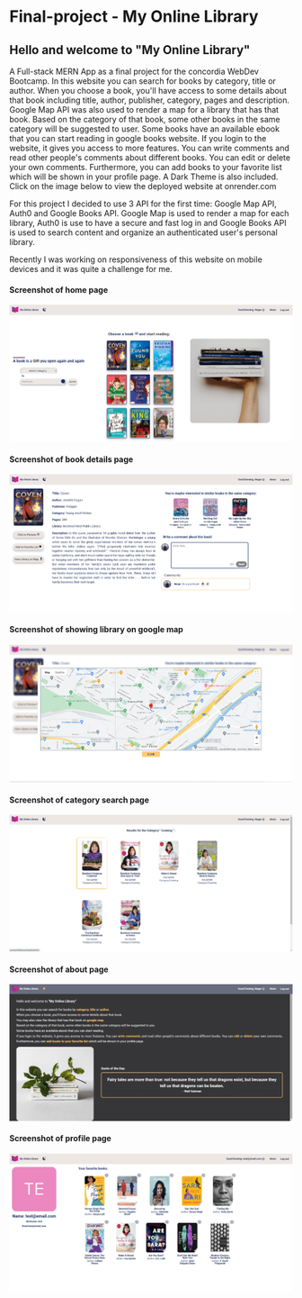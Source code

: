 # Final-project - My Online Library
## Hello and welcome to "My Online Library"

A Full-stack MERN App as a final project for the concordia WebDev Bootcamp. 
In this website you can search for books by category, title or author.
When you choose a book, you'll have access to some details about that book including title, author, publisher, category, pages and description.
Google Map API was also used to render a map for a library that has that book.
Based on the category of that book, some other books in the same category will be suggested to user.
Some books have an available ebook that you can start reading in google books website.
If you login to the website, it gives you access to more features. You can write comments and read other people's 
comments about different books. You can edit or delete your own comments. Furthermore, you can add books to your favorite
list which will be shown in your profile page.
A Dark Theme is also included.
Click on the image below to view the deployed website at onrender.com


For this project I decided to use 3 API for the first time: Google Map API, Auth0 and Google Books API. Google Map is used to render a map for each library, Auth0 is use to have a secure and fast log in and Google Books API is used to search content and organize an authenticated user's personal library.

Recently I was working on responsiveness of this website on mobile devices and it was quite a challenge for me.


#### Screenshot of home page
<a href="https://my-online-library.onrender.com/" target="_blank" rel="noreferrer">

![Screenshot of home page!](./client/public/images/1homepage.jpg "home page")
</a>

#### Screenshot of book details page
<a href="https://my-online-library.onrender.com/" target="_blank" rel="noreferrer">

![Screenshot of book detail page!](./client/public/images/2bookdetailpage.jpg "detail page")
</a>

#### Screenshot of showing library on google map
<a href="https://my-online-library.onrender.com/" target="_blank" rel="noreferrer">

![Screenshot of search result page!](./client/public/images/3map.jpg "search result page")
</a>

#### Screenshot of category search page
<a href="https://my-online-library.onrender.com/" target="_blank" rel="noreferrer">

![Screenshot of search result page!](./client/public/images/4categorySearch.jpg "search result page")
</a>

#### Screenshot of about page
<a href="https://my-online-library.onrender.com/" target="_blank" rel="noreferrer">

![Screenshot of search result page!](./client/public/images/5aboutPage.jpg "search result page")
</a>

#### Screenshot of profile page
<a href="https://my-online-library.onrender.com/" target="_blank" rel="noreferrer">

![Screenshot of search result page!](./client/public/images/6ProfilePage.jpg "search result page")
</a>
